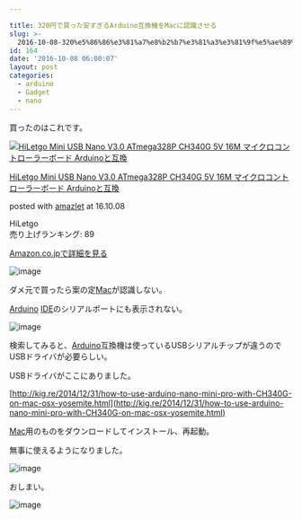 ```yaml
---

title: 320円で買った安すぎるArduino互換機をMacに認識させる
slug: >-
  2016-10-08-320%e5%86%86%e3%81%a7%e8%b2%b7%e3%81%a3%e3%81%9f%e5%ae%89%e3%81%99%e3%81%8e%e3%82%8barduino%e4%ba%92%e6%8f%9b%e6%a9%9f%e3%82
id: 164
date: '2016-10-08 06:00:07'
layout: post
categories:
  - arduino
  - Gadget
  - nano
---
```


買ったのはこれです。  



[![HiLetgo Mini USB Nano V3.0 ATmega328P CH340G 5V 16M マイクロコントローラーボード Arduinoと互換](https://cdn-ak.f.st-hatena.com/images/fotolife/p/peipeipe/20190702/20190702230911.jpg)](http://www.amazon.co.jp/exec/obidos/ASIN/B01CZQANN0/peipeipe-22/ref=nosim/)



[HiLetgo Mini USB Nano V3.0 ATmega328P CH340G 5V 16M マイクロコントローラーボード Arduinoと互換](http://www.amazon.co.jp/exec/obidos/ASIN/B01CZQANN0/peipeipe-22/ref=nosim/)

posted with [amazlet](http://www.amazlet.com/ "amazlet") at 16.10.08



HiLetgo  
売り上げランキング: 89  




[Amazon.co.jpで詳細を見る](http://www.amazon.co.jp/exec/obidos/ASIN/B01CZQANN0/peipeipe-22/ref=nosim/)







![image](https://cdn-ak.f.st-hatena.com/images/fotolife/p/peipeipe/20190630/20190630171532.jpg)

ダメ元で買ったら案の定[Mac](http://d.hatena.ne.jp/keyword/Mac)が認識しない。

[Arduino](http://d.hatena.ne.jp/keyword/Arduino) [IDE](http://d.hatena.ne.jp/keyword/IDE)のシリアルポートにも表示されない。

![image](https://cdn-ak.f.st-hatena.com/images/fotolife/p/peipeipe/20190630/20190630171339.jpg)

検索してみると、[Arduino](http://d.hatena.ne.jp/keyword/Arduino)互換機は使っているUSBシリアルチップが違うのでUSBドライバが必要らしい。

USBドライバがここにありました。

[http://kig.re/2014/12/31/how-to-use-arduino-nano-mini-pro-with-CH340G-on-mac-osx-yosemite.html](http://kig.re/2014/12/31/how-to-use-arduino-nano-mini-pro-with-CH340G-on-mac-osx-yosemite.html)  

[Mac](http://d.hatena.ne.jp/keyword/Mac)用のものをダウンロードしてインストール、再起動。

無事に使えるようになりました。

![image](https://cdn-ak.f.st-hatena.com/images/fotolife/p/peipeipe/20190630/20190630172136.jpg)

おしまい。

![image](https://cdn-ak.f.st-hatena.com/images/fotolife/p/peipeipe/20190630/20190630170622.jpg)